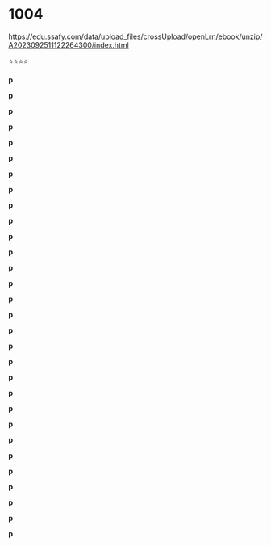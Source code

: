 # 1004

https://edu.ssafy.com/data/upload_files/crossUpload/openLrn/ebook/unzip/A2023092511122264300/index.html



⭐⭐⭐⭐



**p**



**p**



**p**



**p**



**p**



**p**



**p**



**p**



**p**



**p**



**p**



**p**



**p**



**p**



**p**



**p**



**p**



**p**



**p**



**p**



**p**



**p**



**p**



**p**



**p**



**p**



**p**



**p**



**p**



**p**



